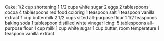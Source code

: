 Cake:
1/2 cup shortening
1 1/2 cups white sugar
2 eggs
2 tablespoons cocoa
4 tablespoons red food coloring
1 teaspoon salt
1 teaspoon vanilla extract
1 cup buttermilk
2 1/2 cups sifted all-purpose flour
1 1/2 teaspoons baking soda
1 tablespoon distilled white vinegar
Icing:
5 tablespoons all-purpose flour
1 cup milk
1 cup white sugar
1 cup butter, room temperature
1 teaspoon vanilla extract